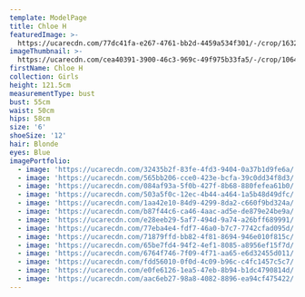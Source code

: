 ```yaml
---
template: ModelPage
title: Chloe H
featuredImage: >-
  https://ucarecdn.com/77dc41fa-e267-4761-bb2d-4459a534f301/-/crop/1632x999/0,427/-/preview/
imageThumbnail: >-
  https://ucarecdn.com/cea40391-3900-46c3-969c-49f975b33fa5/-/crop/1064x1302/264,63/-/preview/
firstName: Chloe H
collection: Girls
height: 121.5cm
measurementType: bust
bust: 55cm
waist: 50cm
hips: 58cm
size: '6'
shoeSize: '12'
hair: Blonde
eyes: Blue
imagePortfolio:
  - image: 'https://ucarecdn.com/32435b2f-83fe-4fd3-9404-0a37b1d9fe6a/'
  - image: 'https://ucarecdn.com/565bb206-cce0-423e-bcfa-39c0dd34f8d3/'
  - image: 'https://ucarecdn.com/084af93a-5f0b-427f-8b68-880fefea61b0/'
  - image: 'https://ucarecdn.com/503a5f0c-12ec-4b44-a464-1a5b48d49dfc/'
  - image: 'https://ucarecdn.com/1aa42e10-84d9-4299-8da2-c660f9bd324a/'
  - image: 'https://ucarecdn.com/b87f44c6-ca46-4aac-ad5e-de879e24be9a/'
  - image: 'https://ucarecdn.com/e28eeb29-5af7-494d-9a74-a26bff689991/'
  - image: 'https://ucarecdn.com/77eba4e4-fdf7-46a0-b7c7-7742cfad095d/'
  - image: 'https://ucarecdn.com/71879ffd-bb82-4f81-8694-946e010f815c/'
  - image: 'https://ucarecdn.com/65be7fd4-94f2-4ef1-8085-a8956ef15f7d/'
  - image: 'https://ucarecdn.com/6764f746-7f09-4f71-aa65-e6d32455d011/'
  - image: 'https://ucarecdn.com/fdd56010-0f0d-4c09-b96c-c4fc1457c5c7/'
  - image: 'https://ucarecdn.com/e0fe6126-1ea5-47eb-8b94-b1dc4790814d/'
  - image: 'https://ucarecdn.com/aac6eb27-98a8-4082-8896-ea94cf475422/'
---
```


